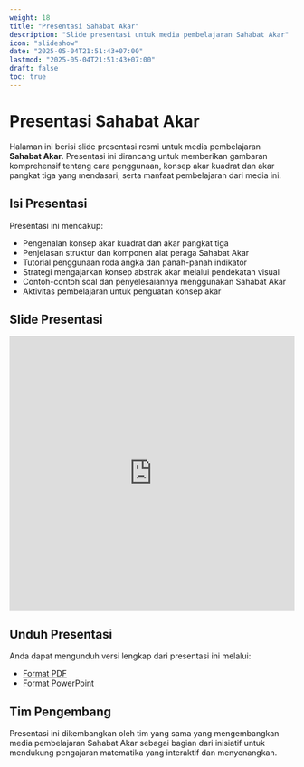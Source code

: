 ```yaml
---
weight: 18
title: "Presentasi Sahabat Akar"
description: "Slide presentasi untuk media pembelajaran Sahabat Akar"
icon: "slideshow"
date: "2025-05-04T21:51:43+07:00"
lastmod: "2025-05-04T21:51:43+07:00"
draft: false
toc: true
---
```


# Presentasi Sahabat Akar

Halaman ini berisi slide presentasi resmi untuk media pembelajaran **Sahabat Akar**. Presentasi ini dirancang untuk memberikan gambaran komprehensif tentang cara penggunaan, konsep akar kuadrat dan akar pangkat tiga yang mendasari, serta manfaat pembelajaran dari media ini.

## Isi Presentasi

Presentasi ini mencakup:
- Pengenalan konsep akar kuadrat dan akar pangkat tiga
- Penjelasan struktur dan komponen alat peraga Sahabat Akar
- Tutorial penggunaan roda angka dan panah-panah indikator
- Strategi mengajarkan konsep abstrak akar melalui pendekatan visual
- Contoh-contoh soal dan penyelesaiannya menggunakan Sahabat Akar
- Aktivitas pembelajaran untuk penguatan konsep akar

## Slide Presentasi

<div class="slideshare-container">
    <!-- SlideShare Embed akan ditampilkan di sini -->
    <iframe src="https://www.slideshare.net/slideshow/embed_code/key/SLIDE_KEY_SAHABAT_AKAR" width="100%" height="485" frameborder="0" marginwidth="0" marginheight="0" scrolling="no" allowfullscreen></iframe>
</div>

## Unduh Presentasi

Anda dapat mengunduh versi lengkap dari presentasi ini melalui:
- [Format PDF](/files/presentasi/sahabat_akar.pdf)
- [Format PowerPoint](/files/presentasi/sahabat_akar.pptx)

## Tim Pengembang

Presentasi ini dikembangkan oleh tim yang sama yang mengembangkan media pembelajaran Sahabat Akar sebagai bagian dari inisiatif untuk mendukung pengajaran matematika yang interaktif dan menyenangkan.